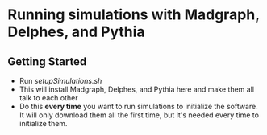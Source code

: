 # Running simulations with Madgraph, Delphes, and Pythia

## Getting Started
- Run *setupSimulations.sh*
- This will install Madgraph, Delphes, and Pythia here and make them all talk to each other
- Do this **every time** you want to run simulations to initialize the software. It will only download them all the first time, but it's needed every time to initialize them.


